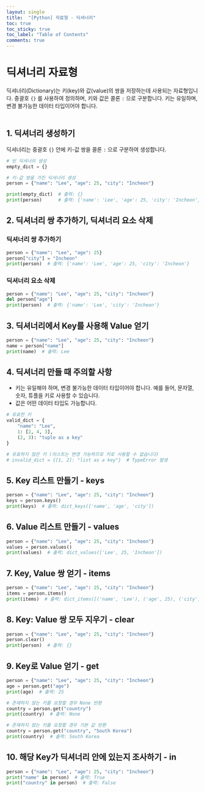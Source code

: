 ```yaml
---
layout: single
title:  "[Python] 자료형 - 딕셔너리"
toc: true
toc_sticky: true
toc_label: "Table of Contents"
comments: true
---
```


# 딕셔너리 자료형

딕셔너리(Dictionary)는 키(key)와 값(value)의 쌍을 저장하는데 사용되는 자료형입니다. 중괄호 `{}` 를 사용하여 정의하며, 키와 값은 콜론 `:` 으로 구분합니다. 키는 유일하며, 변경 불가능한 데이터 타입이어야 합니다.
<br><br>

## 1. 딕셔너리 생성하기

딕셔너리는 중괄호 `{}` 안에 키-값 쌍을 콜론 `:` 으로 구분하여 생성합니다.

```python
# 빈 딕셔너리 생성
empty_dict = {}

# 키-값 쌍을 가진 딕셔너리 생성
person = {"name": "Lee", "age": 25, "city": "Incheon"}

print(empty_dict)  # 출력: {}
print(person)      # 출력: {'name': 'Lee', 'age': 25, 'city': 'Incheon'}
```

## 2. 딕셔너리 쌍 추가하기, 딕셔너리 요소 삭제

### 딕셔너리 쌍 추가하기

```python
person = {"name": "Lee", "age": 25}
person["city"] = "Incheon"
print(person)  # 출력: {'name': 'Lee', 'age': 25, 'city': 'Incheon'}
```

### 딕셔너리 요소 삭제

```python
person = {"name": "Lee", "age": 25, "city": "Incheon"}
del person["age"]
print(person)  # 출력: {'name': 'Lee', 'city': 'Incheon'}
```

## 3. 딕셔너리에서 Key를 사용해 Value 얻기

```python
person = {"name": "Lee", "age": 25, "city": "Incheon"}
name = person["name"]
print(name)  # 출력: Lee
```

## 4. 딕셔너리 만들 때 주의할 사항
- 키는 유일해야 하며, 변경 불가능한 데이터 타입이어야 합니다. 예를 들어, 문자열, 숫자, 튜플을 키로 사용할 수 있습니다.
- 값은 어떤 데이터 타입도 가능합니다.

```python
# 유효한 키
valid_dict = {
    "name": "Lee",
    1: [2, 4, 3],
    (2, 3): "tuple as a key"
}

# 유효하지 않은 키 (리스트는 변경 가능하므로 키로 사용할 수 없습니다)
# invalid_dict = {[1, 2]: "list as a key"}  # TypeError 발생
```

## 5. Key 리스트 만들기 - keys

```python
person = {"name": "Lee", "age": 25, "city": "Incheon"}
keys = person.keys()
print(keys)  # 출력: dict_keys(['name', 'age', 'city'])
```

## 6. Value 리스트 만들기 - values

```python
person = {"name": "Lee", "age": 25, "city": "Incheon"}
values = person.values()
print(values)  # 출력: dict_values(['Lee', 25, 'Incheon'])
```

## 7. Key, Value 쌍 얻기 - items

```python
person = {"name": "Lee", "age": 25, "city": "Incheon"}
items = person.items()
print(items)  # 출력: dict_items([('name', 'Lee'), ('age', 25), ('city', 'Incheon')])
```

## 8. Key: Value 쌍 모두 지우기 - clear

```python
person = {"name": "Lee", "age": 25, "city": "Incheon"}
person.clear()
print(person)  # 출력: {}
```

## 9. Key로 Value 얻기 - get

```python
person = {"name": "Lee", "age": 25, "city": "Incheon"}
age = person.get("age")
print(age)  # 출력: 25

# 존재하지 않는 키를 요청할 경우 None 반환
country = person.get("country")
print(country)  # 출력: None

# 존재하지 않는 키를 요청할 경우 기본 값 반환
country = person.get("country", "South Korea")
print(country)  # 출력: South Korea
```

## 10. 해당 Key가 딕셔너리 안에 있는지 조사하기 - in

```python
person = {"name": "Lee", "age": 25, "city": "Incheon"}
print("name" in person)  # 출력: True
print("country" in person)  # 출력: False
```